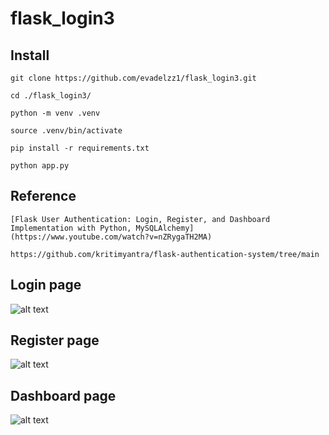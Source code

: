 # flask_login3

## Install

    git clone https://github.com/evadelzz1/flask_login3.git

    cd ./flask_login3/

    python -m venv .venv
    
    source .venv/bin/activate

    pip install -r requirements.txt

    python app.py

## Reference

    [Flask User Authentication: Login, Register, and Dashboard Implementation with Python, MySQLAlchemy](https://www.youtube.com/watch?v=nZRygaTH2MA)

    https://github.com/kritimyantra/flask-authentication-system/tree/main

## Login page
![alt text](https://github.com/kritimyantra/flask-authentication-system/blob/main/login.png?raw=true)

## Register page
![alt text](https://github.com/kritimyantra/flask-authentication-system/blob/main/register.png?raw=true)

## Dashboard page
![alt text](https://github.com/kritimyantra/flask-authentication-system/blob/main/dashboard.png?raw=true)
